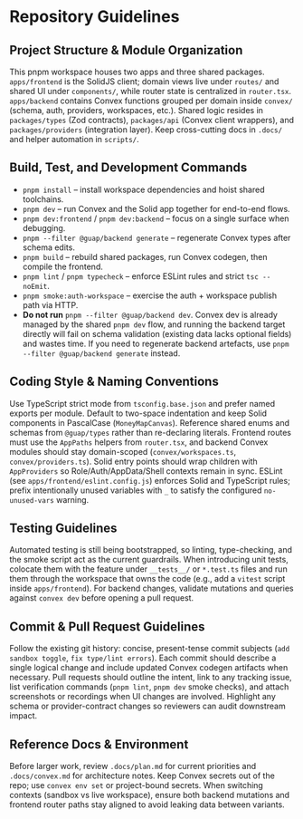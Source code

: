 # Repository Guidelines

## Project Structure & Module Organization
This pnpm workspace houses two apps and three shared packages. `apps/frontend` is the SolidJS client; domain views live under `routes/` and shared UI under `components/`, while router state is centralized in `router.tsx`. `apps/backend` contains Convex functions grouped per domain inside `convex/` (schema, auth, providers, workspaces, etc.). Shared logic resides in `packages/types` (Zod contracts), `packages/api` (Convex client wrappers), and `packages/providers` (integration layer). Keep cross-cutting docs in `.docs/` and helper automation in `scripts/`.

## Build, Test, and Development Commands
- `pnpm install` – install workspace dependencies and hoist shared toolchains.
- `pnpm dev` – run Convex and the Solid app together for end-to-end flows.
- `pnpm dev:frontend` / `pnpm dev:backend` – focus on a single surface when debugging.
- `pnpm --filter @guap/backend generate` – regenerate Convex types after schema edits.
- `pnpm build` – rebuild shared packages, run Convex codegen, then compile the frontend.
- `pnpm lint` / `pnpm typecheck` – enforce ESLint rules and strict `tsc --noEmit`.
- `pnpm smoke:auth-workspace` – exercise the auth + workspace publish path via HTTP.
- **Do not run** `pnpm --filter @guap/backend dev`. Convex dev is already managed by the shared `pnpm dev` flow, and running the backend target directly will fail on schema validation (existing data lacks optional fields) and wastes time. If you need to regenerate backend artefacts, use `pnpm --filter @guap/backend generate` instead.

## Coding Style & Naming Conventions
Use TypeScript strict mode from `tsconfig.base.json` and prefer named exports per module. Default to two-space indentation and keep Solid components in PascalCase (`MoneyMapCanvas`). Reference shared enums and schemas from `@guap/types` rather than re-declaring literals. Frontend routes must use the `AppPaths` helpers from `router.tsx`, and backend Convex modules should stay domain-scoped (`convex/workspaces.ts`, `convex/providers.ts`). Solid entry points should wrap children with `AppProviders` so Role/Auth/AppData/Shell contexts remain in sync. ESLint (see `apps/frontend/eslint.config.js`) enforces Solid and TypeScript rules; prefix intentionally unused variables with `_` to satisfy the configured `no-unused-vars` warning.

## Testing Guidelines
Automated testing is still being bootstrapped, so linting, type-checking, and the smoke script act as the current guardrails. When introducing unit tests, colocate them with the feature under `__tests__/` or `*.test.ts` files and run them through the workspace that owns the code (e.g., add a `vitest` script inside `apps/frontend`). For backend changes, validate mutations and queries against `convex dev` before opening a pull request.

## Commit & Pull Request Guidelines
Follow the existing git history: concise, present-tense commit subjects (`add sandbox toggle`, `fix type/lint errors`). Each commit should describe a single logical change and include updated Convex codegen artifacts when necessary. Pull requests should outline the intent, link to any tracking issue, list verification commands (`pnpm lint`, `pnpm dev` smoke checks), and attach screenshots or recordings when UI changes are involved. Highlight any schema or provider-contract changes so reviewers can audit downstream impact.

## Reference Docs & Environment
Before larger work, review `.docs/plan.md` for current priorities and `.docs/convex.md` for architecture notes. Keep Convex secrets out of the repo; use `convex env set` or project-bound secrets. When switching contexts (sandbox vs live workspace), ensure both backend mutations and frontend router paths stay aligned to avoid leaking data between variants.
